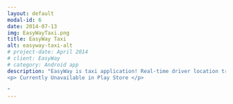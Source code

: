 ```yaml
---
layout: default
modal-id: 6
date: 2014-07-13
img: EasyWayTaxi.png
title: EasyWay Taxi
alt: easyway-taxi-alt
# project-date: April 2014
# client: EasyWay
# category: Android app
description: "EasyWay is taxi application! Real-time driver location tracking, instant push notifications, get fare estimates, review ride history, and rate drivers for transparency. EasyWay Taxi app supports multiple languages.
<p> Currently Unavailable in Play Store </p>

"
---
```

